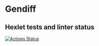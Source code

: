 # Gendiff

## Hexlet tests and linter status

[![Actions Status](https://github.com/per0w/frontend-project-46/actions/workflows/hexlet-check.yml/badge.svg)](https://github.com/per0w/frontend-project-46/actions)
